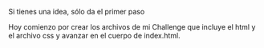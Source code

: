 Si tienes una idea, sólo da el primer paso

Hoy comienzo por crear los archivos de mi Challenge que incluye el html y el archivo css y avanzar en el cuerpo de index.html.
